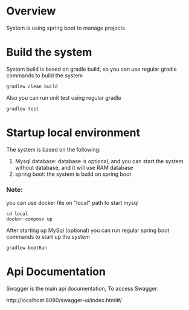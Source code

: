 # Overview

System is using spring boot to manage projects

# Build the system

System build is based on gradle build, so you can use regular gradle commands to build the system

```
gradlew clean build
```

Also you can run unit test using regular gradle

```
gradlew test
```

# Startup local environment

The system is based on the following:
1) Mysql database: database is optional, and you can start the system without database, and it will use RAM database
3) spring boot: the system is build on spring boot

### Note:

you can use docker file on "local" path to start mysql

```
cd local
docker-compose up
```

After starting up MySql (optional) you can run regular spring boot commands to start up the system

```
gradlew bootRun
```

# Api Documentation

Swagger is the main api documentation, To access Swagger:

http://localhost:8080/swagger-ui/index.html#/
